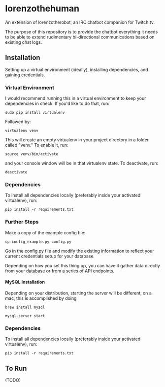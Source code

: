 # lorenzothehuman
An extension of lorenzotherobot, an IRC chatbot companion for Twitch.tv.

The purpose of this repository is to provide the chatbot everything it needs
to be able to extend rudimentary bi-directional communications based on
existing chat logs.

## Installation

Setting up a virtual environment (ideally), installing dependencies, and gaining
credentials.

### Virtual Environment

I would recommend running this in a virtual environment to keep your
dependencies in check. If you'd like to do that, run:

`sudo pip install virtualenv`

Followed by:

`virtualenv venv`

This will create an empty virtualenv in your project directory in a folder
called "venv." To enable it, run:

`source venv/bin/activate`

and your console window will be in that virtualenv state. To deactivate, run:

`deactivate`

### Dependencies

To install all dependencies locally (preferably inside your activated
virtualenv), run:

`pip install -r requirements.txt`

### Further Steps

Make a copy of the example config file:

`cp config_example.py config.py`

Go in the config.py file and modify the existing information to reflect your
current credentials setup for your database.

Depending on how you set this thing up, you can have it gather data directly
from your database or from a series of API endpoints.

#### MySQL Installation

Depending on your distribution, starting the server will be different, on a mac, this is accomplished by doing

`brew install mysql`

`mysql.server start`

### Dependencies

To install all dependencies locally (preferably inside your activated
virtualenv), run:

`pip install -r requirements.txt`

## To Run
(TODO)

